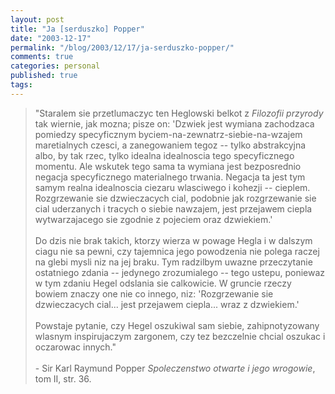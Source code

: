 ```yaml
---
layout: post
title: "Ja [serduszko] Popper"
date: "2003-12-17"
permalink: "/blog/2003/12/17/ja-serduszko-popper/"
comments: true
categories: personal
published: true
tags: 
---
```


> "Staralem sie przetlumaczyc ten Heglowski belkot z <i>Filozofii przyrody</i> tak wiernie, jak mozna; pisze on: 'Dzwiek jest wymiana zachodzaca pomiedzy specyficznym byciem-na-zewnatrz-siebie-na-wzajem maretialnych czesci, a zanegowaniem tegoz -- tylko abstrakcyjna albo, by tak rzec, tylko idealna idealnoscia tego specyficznego momentu. Ale wskutek tego sama ta wymiana jest bezposrednio negacja specyficznego materialnego trwania. Negacja ta jest tym samym realna idealnoscia ciezaru wlasciwego i kohezji -- cieplem. Rozgrzewanie sie dzwieczacych cial, podobnie jak rozgrzewanie sie cial uderzanych i tracych o siebie nawzajem, jest przejawem ciepla wytwarzajacego sie zgodnie z pojeciem oraz dzwiekiem.'<br /><br />Do dzis nie brak takich, ktorzy wierza w powage Hegla i w dalszym ciagu nie sa pewni, czy tajemnica jego powodzenia nie polega raczej na glebi mysli niz na jej braku. Tym radzilbym uwazne przeczytanie ostatniego zdania -- jedynego zrozumialego -- tego ustepu, poniewaz w tym zdaniu Hegel odslania sie calkowicie. W gruncie rzeczy bowiem znaczy one nie co innego, niz: 'Rozgrzewanie sie dzwieczacych cial... jest przejawem ciepla... wraz z dzwiekiem.'<br /><br />Powstaje pytanie, czy Hegel oszukiwal sam siebie, zahipnotyzowany wlasnym inspirujaczym zargonem, czy tez bezczelnie chcial oszukac i oczarowac innych."<br /><br />- Sir Karl Raymund Popper <i>Spoleczenstwo otwarte i jego wrogowie</i>, tom II, str. 36.